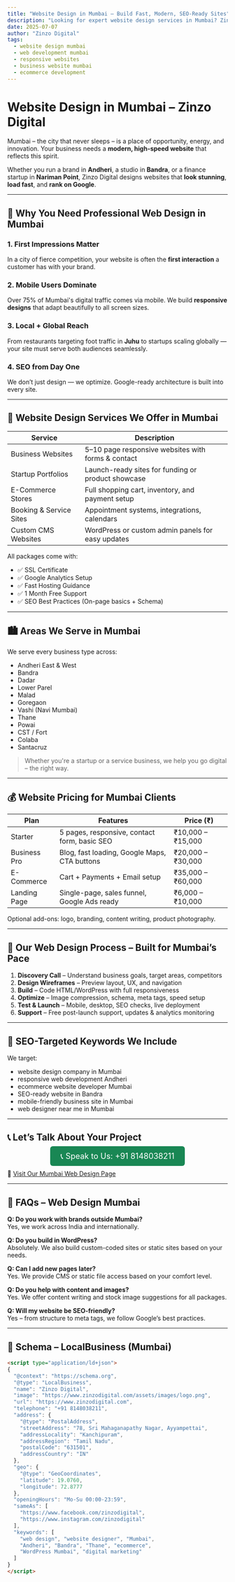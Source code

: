 ```yaml
---
title: "Website Design in Mumbai – Build Fast, Modern, SEO-Ready Sites"
description: "Looking for expert website design services in Mumbai? Zinzo Digital delivers high-performance websites for startups, SMEs, and corporates in India’s financial capital."
date: 2025-07-07
author: "Zinzo Digital"
tags:
  - website design mumbai
  - web development mumbai
  - responsive websites
  - business website mumbai
  - ecommerce development
---
```


# Website Design in Mumbai – Zinzo Digital

Mumbai – the city that never sleeps – is a place of opportunity, energy, and innovation. Your business needs a **modern, high-speed website** that reflects this spirit.

Whether you run a brand in **Andheri**, a studio in **Bandra**, or a finance startup in **Nariman Point**, Zinzo Digital designs websites that **look stunning**, **load fast**, and **rank on Google**.

---

## 🚀 Why You Need Professional Web Design in Mumbai

### 1. First Impressions Matter  
In a city of fierce competition, your website is often the **first interaction** a customer has with your brand.

### 2. Mobile Users Dominate  
Over 75% of Mumbai's digital traffic comes via mobile. We build **responsive designs** that adapt beautifully to all screen sizes.

### 3. Local + Global Reach  
From restaurants targeting foot traffic in **Juhu** to startups scaling globally — your site must serve both audiences seamlessly.

### 4. SEO from Day One  
We don’t just design — we optimize. Google-ready architecture is built into every site.

---

## 💼 Website Design Services We Offer in Mumbai

| Service                  | Description                                          |
|--------------------------|------------------------------------------------------|
| Business Websites         | 5–10 page responsive websites with forms & contact   |
| Startup Portfolios        | Launch-ready sites for funding or product showcase   |
| E-Commerce Stores         | Full shopping cart, inventory, and payment setup     |
| Booking & Service Sites   | Appointment systems, integrations, calendars         |
| Custom CMS Websites       | WordPress or custom admin panels for easy updates    |

All packages come with:
- ✅ SSL Certificate  
- ✅ Google Analytics Setup  
- ✅ Fast Hosting Guidance  
- ✅ 1 Month Free Support  
- ✅ SEO Best Practices (On-page basics + Schema)

---

## 🏙️ Areas We Serve in Mumbai

We serve every business type across:
- Andheri East & West  
- Bandra  
- Dadar  
- Lower Parel  
- Malad  
- Goregaon  
- Vashi (Navi Mumbai)  
- Thane  
- Powai  
- CST / Fort  
- Colaba  
- Santacruz  

> Whether you're a startup or a service business, we help you go digital – the right way.

---

## 💰 Website Pricing for Mumbai Clients

| Plan           | Features                                        | Price (₹)            |
|----------------|--------------------------------------------------|-----------------------|
| Starter         | 5 pages, responsive, contact form, basic SEO    | ₹10,000 – ₹15,000     |
| Business Pro    | Blog, fast loading, Google Maps, CTA buttons    | ₹20,000 – ₹30,000     |
| E-Commerce      | Cart + Payments + Email setup                   | ₹35,000 – ₹60,000     |
| Landing Page    | Single-page, sales funnel, Google Ads ready     | ₹6,000 – ₹10,000      |

Optional add-ons: logo, branding, content writing, product photography.

---

## 🧱 Our Web Design Process – Built for Mumbai’s Pace

1. **Discovery Call** – Understand business goals, target areas, competitors  
2. **Design Wireframes** – Preview layout, UX, and navigation  
3. **Build** – Code HTML/WordPress with full responsiveness  
4. **Optimize** – Image compression, schema, meta tags, speed setup  
5. **Test & Launch** – Mobile, desktop, SEO checks, live deployment  
6. **Support** – Free post-launch support, updates & analytics monitoring

---

## 🎯 SEO-Targeted Keywords We Include

We target:
- website design company in Mumbai  
- responsive web development Andheri  
- ecommerce website developer Mumbai  
- SEO-ready website in Bandra  
- mobile-friendly business site in Mumbai  
- web designer near me in Mumbai  

---

## 📞 Let’s Talk About Your Project

<div style="text-align:center; margin: 20px 0;">
  <a href="tel:+918148038211" style="background-color:#198754; color:white; padding:12px 24px; border-radius:6px; text-decoration:none; font-size:18px;">
    📞 Speak to Us: +91 8148038211
  </a>
</div>

🔗 [Visit Our Mumbai Web Design Page](https://www.zinzodigital.com/web-design-mumbai.html)

---

## 🧠 FAQs – Web Design Mumbai

**Q: Do you work with brands outside Mumbai?**  
Yes, we work across India and internationally.

**Q: Do you build in WordPress?**  
Absolutely. We also build custom-coded sites or static sites based on your needs.

**Q: Can I add new pages later?**  
Yes. We provide CMS or static file access based on your comfort level.

**Q: Do you help with content and images?**  
Yes. We offer content writing and stock image suggestions for all packages.

**Q: Will my website be SEO-friendly?**  
Yes – from structure to meta tags, we follow Google’s best practices.

---

## 🔎 Schema – LocalBusiness (Mumbai)

```html
<script type="application/ld+json">
{
  "@context": "https://schema.org",
  "@type": "LocalBusiness",
  "name": "Zinzo Digital",
  "image": "https://www.zinzodigital.com/assets/images/logo.png",
  "url": "https://www.zinzodigital.com",
  "telephone": "+91 8148038211",
  "address": {
    "@type": "PostalAddress",
    "streetAddress": "78, Sri Mahaganapathy Nagar, Ayyampettai",
    "addressLocality": "Kanchipuram",
    "addressRegion": "Tamil Nadu",
    "postalCode": "631501",
    "addressCountry": "IN"
  },
  "geo": {
    "@type": "GeoCoordinates",
    "latitude": 19.0760,
    "longitude": 72.8777
  },
  "openingHours": "Mo-Su 00:00-23:59",
  "sameAs": [
    "https://www.facebook.com/zinzodigital",
    "https://www.instagram.com/zinzodigital"
  ],
  "keywords": [
    "web design", "website designer", "Mumbai", 
    "Andheri", "Bandra", "Thane", "ecommerce", 
    "WordPress Mumbai", "digital marketing"
  ]
}
</script>
